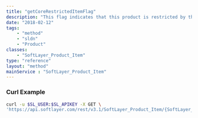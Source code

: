 ```yaml
---
title: "getCoreRestrictedItemFlag"
description: "This flag indicates that this product is restricted by the number of cores on the compute instance. This is deprecated. Use [SoftLayer_Product_Item::getCapacityRestrictedProductFlag](/reference/services/SoftLayer_Product_Item/getCapacityRestrictedProductFlag)"
date: "2018-02-12"
tags:
    - "method"
    - "sldn"
    - "Product"
classes:
    - "SoftLayer_Product_Item"
type: "reference"
layout: "method"
mainService : "SoftLayer_Product_Item"
---
```


### Curl Example
```bash
curl -u $SL_USER:$SL_APIKEY -X GET \
'https://api.softlayer.com/rest/v3.1/SoftLayer_Product_Item/{SoftLayer_Product_ItemID}/getCoreRestrictedItemFlag'
```
